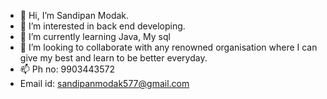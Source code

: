 - 👋 Hi, I’m Sandipan Modak.
- 👀 I’m interested in back end developing.
- 🌱 I’m currently learning Java, My sql
- 💞️ I’m looking to collaborate with any renowned organisation where I can give my best and learn to be better everyday.
- 📫 Ph no: 9903443572
- Email id: sandipanmodak577@gmail.com

<!---
Sandipan4715/Sandipan4715 is a ✨ special ✨ repository because its `README.md` (this file) appears on your GitHub profile.
You can click the Preview link to take a look at your changes.
--->

